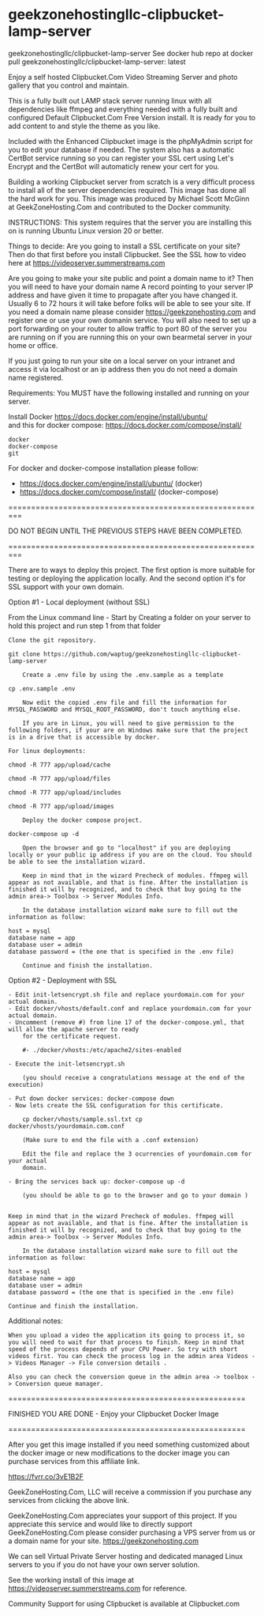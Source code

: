 # geekzonehostingllc-clipbucket-lamp-server
geekzonehostingllc/clipbucket-lamp-server
See docker hub repo at docker pull geekzonehostingllc/clipbucket-lamp-server: latest

Enjoy a self hosted Clipbucket.Com Video Streaming Server and photo gallery that you control and maintain.

This is a fully built out LAMP stack server running linux with all dependencies like ffmpeg and everything needed with a fully built and configured Default Clipbucket.Com Free Version install. It is ready for you to add content to and style the theme as you like.

Included with the Enhanced Clipbucket image is the phpMyAdmin script for you to edit your database if needed. The system also has a automatic CertBot service running so you can register your SSL cert using Let's Encrypt and the CertBot will automaticly renew your cert for you.

Building a working Clipbucket server from scratch is a very difficult process to install all of the server dependencies required. This image has done all the hard work for you. This image was produced by Michael Scott McGinn at GeekZoneHosting.Com and contributed to the Docker community.


INSTRUCTIONS:
This system requires that the server you are installing this on is running Ubuntu Linux version 20 or better.

Things to decide: Are you going to install a SSL certificate on your site? Then do that first before you install Clipbucket.
See the SSL how to video here at https://videoserver.summerstreams.com

Are you going to make your site public and point a domain name to it? Then you will need to have your domain name A record pointing to your server IP address
and have given it time to propagate after you have changed it. Usually 6 to 72 hours it will take before folks will be able to see your site.
If you need a domain name please consider https://geekzonehosting.com and register one or use your own domanin service.
You will also need to set up a port forwarding on your router to allow traffic to port 80 of the server you are running on if you are running this on your own 
bearmetal server in your home or office.

If you just going to run your site on a local server on your intranet and access it via localhost or an ip address then you do not need a domain name registered.

Requirements: You MUST have the following installed and running on your server.

Install Docker https://docs.docker.com/engine/install/ubuntu/     
and this for docker compose:  https://docs.docker.com/compose/install/

    docker
    docker-compose
    git

For docker and docker-compose installation please follow:

 - https://docs.docker.com/engine/install/ubuntu/  (docker)
 - https://docs.docker.com/compose/install/  (docker-compose)

=========================================================

DO NOT BEGIN UNTIL THE PREVIOUS STEPS HAVE BEEN COMPLETED.

=========================================================

There are to ways to deploy this project. The first option is more suitable
for testing or deploying the application locally. And the second option it's for
SSL support with your own domain.


Option  #1 - Local deployment (without SSL)

From the Linux command line - Start by Creating a folder on your server to hold this project and run step 1 from that folder

    Clone the git repository.

    git clone https://github.com/waptug/geekzonehostingllc-clipbucket-lamp-server

        Create a .env file by using the .env.sample as a template

    cp .env.sample .env

        Now edit the copied .env file and fill the information for MYSQL_PASSWORD and MYSQL_ROOT_PASSWORD, don't touch anything else.

        If you are in Linux, you will need to give permission to the following folders, if your are on Windows make sure that the project is in a drive that is accessible by docker.

    For linux deployments:

    chmod -R 777 app/upload/cache

    chmod -R 777 app/upload/files

    chmod -R 777 app/upload/includes

    chmod -R 777 app/upload/images

        Deploy the docker compose project.

    docker-compose up -d

        Open the browser and go to "localhost" if you are deploying locally or your public ip address if you are on the cloud. You should be able to see the installation wizard.

        Keep in mind that in the wizard Precheck of modules. ffmpeg will appear as not available, and that is fine. After the installation is finished it will by recognized, and to check that buy going to the admin area-> Toolbox -> Server Modules Info.

        In the database installation wizard make sure to fill out the information as follow:

    host = mysql 
    database name = app 
    database user = admin 
    database password = (the one that is specified in the .env file)

        Continue and finish the installation.


Option #2 - Deployment with SSL

    - Edit init-letsencrypt.sh file and replace yourdomain.com for your actual domain.
    - Edit docker/vhosts/default.conf and replace yourdomain.com for your actual domain.
    - Uncomment (remove #) from line 17 of the docker-compose.yml, that will allow the apache server to ready
        for the certificate request.

        #- ./docker/vhosts:/etc/apache2/sites-enabled

    - Execute the init-letsencrypt.sh  
    
        (you should receive a congratulations message at the end of the execution)
        
    - Put down docker services: docker-compose down
    - Now lets create the SSL configuration for this certificate.

        cp docker/vhosts/sample.ssl.txt cp docker/vhosts/yourdomain.com.conf

        (Make sure to end the file with a .conf extension)

        Edit the file and replace the 3 ocurrencies of yourdomain.com for your actual
        domain.

    - Bring the services back up: docker-compose up -d

        (you should be able to go to the browser and go to your domain )


    Keep in mind that in the wizard Precheck of modules. ffmpeg will appear as not available, and that is fine. After the installation is finished it will by recognized, and to check that buy going to the admin area-> Toolbox -> Server Modules Info.

        In the database installation wizard make sure to fill out the information as follow:

    host = mysql 
    database name = app 
    database user = admin 
    database password = (the one that is specified in the .env file)

    Continue and finish the installation.


Additional notes:

    When you upload a video the application its going to process it, so you will need to wait for that process to finish. Keep in mind that speed of the process depends of your CPU Power. So try with short videos first. You can check the process log in the admin area Videos -> Videos Manager -> File conversion details .

    Also you can check the conversion queue in the admin area -> toolbox -> Conversion queue manager.

====================================================

FINISHED YOU ARE DONE - Enjoy your Clipbucket Docker Image

====================================================

After you get this image installed if you need something customized about the docker image or new modifications to the docker image you can purchase services from this affiliate link.

https://fvrr.co/3vE1B2F

GeekZoneHosting.Com, LLC will receive a commission if you purchase any services from clicking the above link.

GeekZoneHosting.Com appreciates your support of this project. If you appreciate this service and would like to directly support GeekZoneHosting.Com please consider purchasing a VPS server from us or a domain name for your site. https://geekzonehosting.com

We can sell Virtual Private Server hosting and dedicated managed Linux servers to you if you do not have your own server solution.

See the working install of this image at https://videoserver.summerstreams.com for reference.

Community Support for using Clipbucket is available at Clipbucket.com
